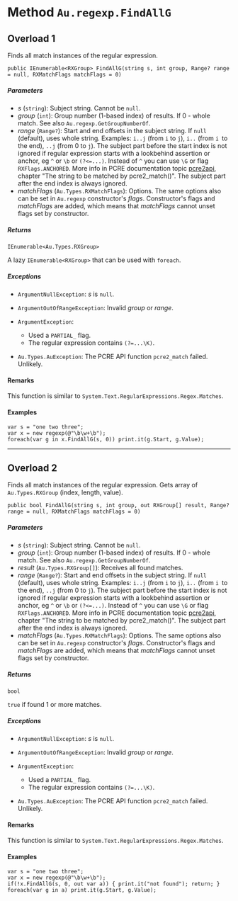 # Method `Au.regexp.FindAllG`

## Overload 1

Finds all match instances of the regular expression.

```
public IEnumerable<RXGroup> FindAllG(string s, int group, Range? range = null, RXMatchFlags matchFlags = 0)
```

##### Parameters

- *s*  (`string`):
    Subject string. Cannot be `null`.
- *group*  (`int`):
    Group number (1-based index) of results. If 0 - whole match. See also `Au.regexp.GetGroupNumberOf`.
- *range*  (`Range?`):
    Start and end offsets in the subject string. If `null` (default), uses whole string. Examples: `i..j` (from `i` to `j`), `i..` (from `i `to the end), `..j` (from 0 to `j`). The subject part before the start index is not ignored if regular expression starts with a lookbehind assertion or anchor, eg `^` or `\b` or `(?<=...)`. Instead of `^` you can use `\G` or flag `RXFlags.ANCHORED`. More info in PCRE documentation topic [pcre2api](https://www.pcre.org/current/doc/html/pcre2api.html), chapter "The string to be matched by pcre2_match()". The subject part after the end index is always ignored.
- *matchFlags*  (`Au.Types.RXMatchFlags`):
    Options. The same options also can be set in `Au.regexp` constructor's *flags*. Constructor's flags and *matchFlags* are added, which means that *matchFlags* cannot unset flags set by constructor.

##### Returns

`IEnumerable<Au.Types.RXGroup>`

A lazy `IEnumerable<RXGroup>` that can be used with `foreach`.

##### Exceptions

- `ArgumentNullException`:
    *s* is `null`.
- `ArgumentOutOfRangeException`:
    Invalid *group* or *range*.
- `ArgumentException`:

    - Used a `PARTIAL_` flag.
    - The regular expression contains `(?=...\K)`.
- `Au.Types.AuException`:
    The PCRE API function `pcre2_match` failed. Unlikely.

#### Remarks

This function is similar to `System.Text.RegularExpressions.Regex.Matches`.

#### Examples

```
var s = "one two three";
var x = new regexp(@"\b\w+\b");
foreach(var g in x.FindAllG(s, 0)) print.it(g.Start, g.Value);
```

* * *

## Overload 2

Finds all match instances of the regular expression. Gets array of `Au.Types.RXGroup` (index, length, value).

```
public bool FindAllG(string s, int group, out RXGroup[] result, Range? range = null, RXMatchFlags matchFlags = 0)
```

##### Parameters

- *s*  (`string`):
    Subject string. Cannot be `null`.
- *group*  (`int`):
    Group number (1-based index) of results. If 0 - whole match. See also `Au.regexp.GetGroupNumberOf`.
- *result*  (`Au.Types.RXGroup[]`):
    Receives all found matches.
- *range*  (`Range?`):
    Start and end offsets in the subject string. If `null` (default), uses whole string. Examples: `i..j` (from `i` to `j`), `i..` (from `i `to the end), `..j` (from 0 to `j`). The subject part before the start index is not ignored if regular expression starts with a lookbehind assertion or anchor, eg `^` or `\b` or `(?<=...)`. Instead of `^` you can use `\G` or flag `RXFlags.ANCHORED`. More info in PCRE documentation topic [pcre2api](https://www.pcre.org/current/doc/html/pcre2api.html), chapter "The string to be matched by pcre2_match()". The subject part after the end index is always ignored.
- *matchFlags*  (`Au.Types.RXMatchFlags`):
    Options. The same options also can be set in `Au.regexp` constructor's *flags*. Constructor's flags and *matchFlags* are added, which means that *matchFlags* cannot unset flags set by constructor.

##### Returns

`bool`

`true` if found 1 or more matches.

##### Exceptions

- `ArgumentNullException`:
    *s* is `null`.
- `ArgumentOutOfRangeException`:
    Invalid *group* or *range*.
- `ArgumentException`:

    - Used a `PARTIAL_` flag.
    - The regular expression contains `(?=...\K)`.
- `Au.Types.AuException`:
    The PCRE API function `pcre2_match` failed. Unlikely.

#### Remarks

This function is similar to `System.Text.RegularExpressions.Regex.Matches`.

#### Examples

```
var s = "one two three";
var x = new regexp(@"\b\w+\b");
if(!x.FindAllG(s, 0, out var a)) { print.it("not found"); return; }
foreach(var g in a) print.it(g.Start, g.Value);
```